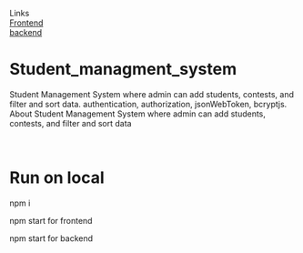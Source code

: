 Links
</br>
<a href="https://students-mng-rohanpatel.vercel.app/" target=_blank >Frontend</a>
</br>
<a href="https://ssmgmntsystm.herokuapp.com/" target=_blank >backend</a>


# Student_managment_system
Student Management System where admin can add students, contests, and filter and sort data. authentication, authorization, jsonWebToken, bcryptjs.
About
Student Management System where admin can add students, contests, and filter and sort data


</br>
<h1>Run on local</h1>

<p>npm i</p>
<p>npm start for frontend</p>
<p>npm start for backend</p>
